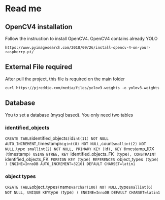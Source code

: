# Read me
## OpenCV4 installation
Follow the instruction to install OpenCV4. OpenCV4 contains already YOLO

`
https://www.pyimagesearch.com/2018/09/26/install-opencv-4-on-your-raspberry-pi/
`


## External File required 
After pull the project, this file is required on the main folder


`
curl https://pjreddie.com/media/files/yolov3.weights -o yolov3.weights
`

## Database
You to set a database (mysql based). You only need two tables


### identified_objects


`
CREATE TABLE `identified_objects` (
  `id` int(11) NOT NULL AUTO_INCREMENT,
  `timestamp` bigint(8) NOT NULL,
  `count` smallint(2) NOT NULL,
  `type` smallint(2) NOT NULL,
  PRIMARY KEY (`id`),
  KEY `timestamp_IDX` (`timestamp`) USING BTREE,
  KEY `identified_objects_FK` (`type`),
  CONSTRAINT `identified_objects_FK` FOREIGN KEY (`type`) REFERENCES `object_types` (`type`)
) ENGINE=InnoDB AUTO_INCREMENT=32101 DEFAULT CHARSET=latin1
`


### object types


`
CREATE TABLE `object_types` (
  `name` varchar(100) NOT NULL,
  `type` smallint(6) NOT NULL,
  UNIQUE KEY `type` (`type`)
) ENGINE=InnoDB DEFAULT CHARSET=latin1
`
